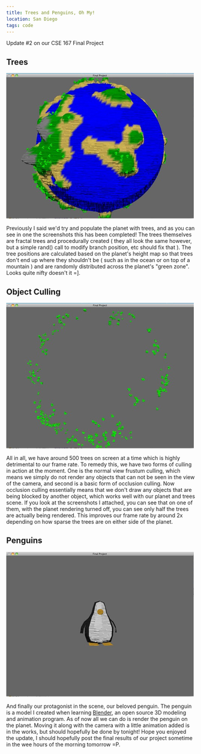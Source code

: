 ```yaml
---
title: Trees and Penguins, Oh My!
location: San Diego
tags: code
---
```


Update #2 on our CSE 167 Final Project

## Trees

![Trees!](/static/img/CSE167/8488720-0-Screen_shot_2009-12-09_at_12.3.png.scaled.500.jpg)

Previously I said we'd try and populate the planet with trees, and as you can see in one the screenshots this has been completed! The trees themselves are fractal trees and procedurally created ( they all look the same however, but a simple rand() call to modify branch position, etc should fix that ). The tree positions are calculated based on the planet's height map so that trees don't end up where they shouldn't be ( such as in the ocean or on top of a mountain ) and are randomly distributed across the planet's "green zone". Looks quite nifty doesn't it =].

## Object Culling

![Hiding objects](/static/img/CSE167/8488720-0-0Screen_shot_2009-12-09_at_12.3.png.scaled.500.jpg)

All in all, we have around 500 trees on screen at a time which is highly detrimental to our frame rate. To remedy this, we have two forms of culling in action at the moment. One is the normal view frustum culling, which means we simply do not render any objects that can not be seen in the view of the camera, and second is a basic form of occlusion culling. Now occlusion culling essentially means that we don't draw any objects that are being blocked by another object, which works well with our planet and trees scene. If you look at the screenshots I attached, you can see that on one of them, with the planet rendering turned off, you can see only half the trees are actually being rendered. This improves our frame rate by around 2x depending on how sparse the trees are on either side of the planet.

## Penguins

![Penguins!](/static/img/CSE167/8488720-0-Screen_shot_2009-12-09_at_12.1.png.scaled.500.jpg)

And finally our protagonist in the scene, our beloved penguin. The penguin is a model I created when learning [Blender](http://www.blender.org), an open source 3D modeling and animation program. As of now all we can do is render the penguin on the planet. Moving it along with the camera with a little animation added is in the works, but should hopefully be done by tonight! Hope you enjoyed the update, I should hopefully post the final results of our project sometime in the wee hours of the morning tomorrow =P.